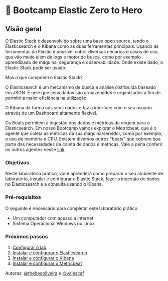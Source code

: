<a name="HOLTitle"></a>

# 🚀 Bootcamp Elastic Zero to Hero

<a name="Overview"></a>

## Visão geral ##
O Elastic Stack é desenvolvido sobre uma base open source, tendo o Elasticsearch e o Kibana como as duas ferramentas principais.
Usando as ferramentas da Elastic é possível cobrir diversos cenários e casos de uso, que vão muito além de logs e motor de busca, como por exemplo aprendizado de máquina, segurança e observabilidade. Onde existe dado, o Elastic Stack pode ser usado.

Mas o que compõem o Elastic Stack?

O Elasticsearch é um mecanismo de busca e análise distribuída baseado em JSON. É nele que seus dados são armazenados e organizados a fim de permitir a maior eficiência na utilização.

O Kibana dá forma aos seus dados e faz a interface com o seu usuário através de um Dashboard altamente flexível.

Os Beats permitem a ingestão dos dados e métricas da origem para o Elasticsearch. Em nosso Bootcamp vamos explorar o Metricbeat, que é o agente que coleta as métricas da sua máquina/servidor, como por exemplo, o uso de memória e CPU. Existem diversos outros "beats" que cobrem boa parte das necessidades de coleta de dados e métricas. Vale a pena conferir os outros agentes nesse <a href="https://www.elastic.co/pt/products/beats">link</a>.

<a name="Objectives"></a>

### Objetivos ###

Neste laboratório prático, você aprenderá como preparar o seu ambiente de laboratório, instalar e configurar o Elastic Stack, fazer a ingestão de dados no Elasticsearch e a consulta usando o Kibana.

<a name="Prerequisites"></a>

### Pré-requisitos ###

O seguinte é necessário para completar este laboratório prático

- Um computador com acesso a internet
- Sistema Operacional Windows ou Linux

<a name="Exercises"></a>

### Próximos passos ###

1. [Configurar o lab](https://github.com/sysadminas/elastic-zero-to-hero/blob/master/lab/create-lab.md)
2. [Instalar e configurar o Elasticsearch](https://github.com/sysadminas/elastic-zero-to-hero/blob/master/lab/elasticsearch.md)
3. [Instalar e configurar o Kibana](https://github.com/sysadminas/elastic-zero-to-hero/blob/master/lab/kibana.md)
4. [Instalar e configurar o Metricbeat](https://github.com/sysadminas/elastic-zero-to-hero/blob/master/lab/metricbeat.md)

Autoras: [@thebeaoliveira](https://github.com/thebeaoliveira) e [@valescaf](https://github.com/valescaf)
